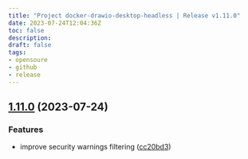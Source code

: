 ```yaml
---
title: "Project docker-drawio-desktop-headless | Release v1.11.0"
date: 2023-07-24T12:04:36Z
toc: false
description: 
draft: false
tags:
- opensoure
- github
- release
---
```

## [1.11.0](https://github.com/rlespinasse/docker-drawio-desktop-headless/compare/v1.10.0...v1.11.0) (2023-07-24)


### Features

* improve security warnings filtering ([cc20bd3](https://github.com/rlespinasse/docker-drawio-desktop-headless/commit/cc20bd39890a382c0bf2e15508c9bd2436b7307b))



